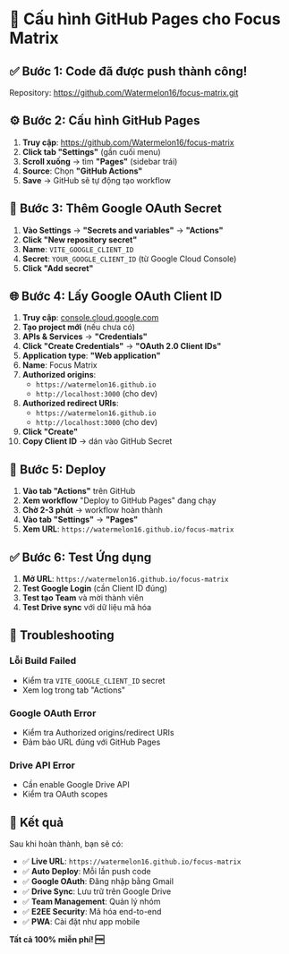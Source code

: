 # 🚀 Cấu hình GitHub Pages cho Focus Matrix

## ✅ Bước 1: Code đã được push thành công!
Repository: https://github.com/Watermelon16/focus-matrix.git

## ⚙️ Bước 2: Cấu hình GitHub Pages

1. **Truy cập**: https://github.com/Watermelon16/focus-matrix
2. **Click tab "Settings"** (gần cuối menu)
3. **Scroll xuống** → tìm **"Pages"** (sidebar trái)
4. **Source**: Chọn **"GitHub Actions"**
5. **Save** → GitHub sẽ tự động tạo workflow

## 🔐 Bước 3: Thêm Google OAuth Secret

1. **Vào Settings** → **"Secrets and variables"** → **"Actions"**
2. **Click "New repository secret"**
3. **Name**: `VITE_GOOGLE_CLIENT_ID`
4. **Secret**: `YOUR_GOOGLE_CLIENT_ID` (từ Google Cloud Console)
5. **Click "Add secret"**

## 🌐 Bước 4: Lấy Google OAuth Client ID

1. **Truy cập**: [console.cloud.google.com](https://console.cloud.google.com)
2. **Tạo project mới** (nếu chưa có)
3. **APIs & Services** → **"Credentials"**
4. **Click "Create Credentials"** → **"OAuth 2.0 Client IDs"**
5. **Application type**: **"Web application"**
6. **Name**: Focus Matrix
7. **Authorized origins**: 
   - `https://watermelon16.github.io`
   - `http://localhost:3000` (cho dev)
8. **Authorized redirect URIs**:
   - `https://watermelon16.github.io`
   - `http://localhost:3000` (cho dev)
9. **Click "Create"**
10. **Copy Client ID** → dán vào GitHub Secret

## 🚀 Bước 5: Deploy

1. **Vào tab "Actions"** trên GitHub
2. **Xem workflow** "Deploy to GitHub Pages" đang chạy
3. **Chờ 2-3 phút** → workflow hoàn thành
4. **Vào tab "Settings"** → **"Pages"**
5. **Xem URL**: `https://watermelon16.github.io/focus-matrix`

## ✅ Bước 6: Test Ứng dụng

1. **Mở URL**: `https://watermelon16.github.io/focus-matrix`
2. **Test Google Login** (cần Client ID đúng)
3. **Test tạo Team** và mời thành viên
4. **Test Drive sync** với dữ liệu mã hóa

## 🔧 Troubleshooting

### **Lỗi Build Failed**
- Kiểm tra `VITE_GOOGLE_CLIENT_ID` secret
- Xem log trong tab "Actions"

### **Google OAuth Error**
- Kiểm tra Authorized origins/redirect URIs
- Đảm bảo URL đúng với GitHub Pages

### **Drive API Error**
- Cần enable Google Drive API
- Kiểm tra OAuth scopes

## 🎉 Kết quả

Sau khi hoàn thành, bạn sẽ có:
- ✅ **Live URL**: `https://watermelon16.github.io/focus-matrix`
- ✅ **Auto Deploy**: Mỗi lần push code
- ✅ **Google OAuth**: Đăng nhập bằng Gmail
- ✅ **Drive Sync**: Lưu trữ trên Google Drive
- ✅ **Team Management**: Quản lý nhóm
- ✅ **E2EE Security**: Mã hóa end-to-end
- ✅ **PWA**: Cài đặt như app mobile

**Tất cả 100% miễn phí! 🆓**

